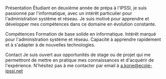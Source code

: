 Présentation
Étudiant en deuxième année de prépa à l'IPSSI, je suis passionné par l'informatique, avec un intérêt particulier pour l'administration système et réseau. Je suis motivé pour apprendre et développer mes compétences dans ce domaine en évolution constante.

Compétences
Formation de base solide en informatique.
Intérêt marqué pour l'administration système et réseau.
Capacité à apprendre rapidement et à s'adapter à de nouvelles technologies.

Contact
Je suis ouvert aux opportunités de stage ou de projet qui me permettront de mettre en pratique mes connaissances et d'acquérir de l'expérience. N'hésitez pas à me contacter par email à a.kone@ecole-ipssi.net
